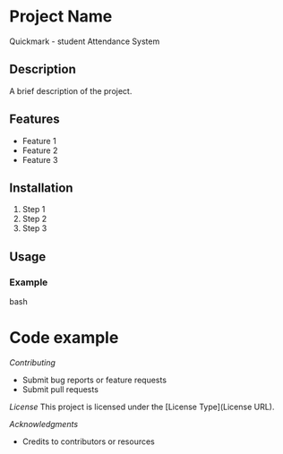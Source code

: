 # Project Name

Quickmark - student Attendance System

## Description

A brief description of the project.

## Features

- Feature 1
- Feature 2
- Feature 3

## Installation

1. Step 1
2. Step 2
3. Step 3

## Usage

### Example

bash

# Code example

_Contributing_

- Submit bug reports or feature requests
- Submit pull requests

_License_
This project is licensed under the [License Type](License URL).

_Acknowledgments_

- Credits to contributors or resources
